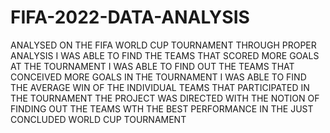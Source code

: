 # FIFA-2022-DATA-ANALYSIS
ANALYSED ON THE FIFA WORLD CUP TOURNAMENT 
THROUGH PROPER ANALYSIS I WAS ABLE TO FIND THE TEAMS THAT SCORED MORE GOALS AT THE TOURNAMENT
I WAS ABLE TO FIND OUT THE TEAMS THAT CONCEIVED MORE GOALS IN THE TOURNAMENT
I WAS ABLE TO FIND THE AVERAGE WIN OF THE INDIVIDUAL TEAMS THAT PARTICIPATED IN THE TOURNAMENT 
THE PROJECT WAS DIRECTED WITH THE NOTION OF FINDING OUT THE TEAMS WTH THE BEST PERFORMANCE IN THE JUST CONCLUDED WORLD CUP TOURNAMENT
